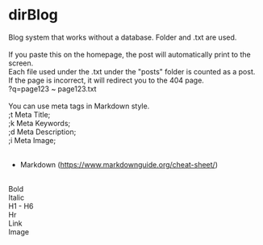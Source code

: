 # dirBlog
Blog system that works without a database. Folder and .txt are used.<br>
<br>
If you paste this on the homepage, the post will automatically print to the screen.<br>
Each file used under the .txt under the "posts" folder is counted as a post.<br>
If the page is incorrect, it will redirect you to the 404 page.<br>
?q=page123     ~     page123.txt<br>
<br>
You can use meta tags in Markdown style.<br>
;t Meta Title;<br>
;k Meta Keywords;<br>
;d Meta Description;<br>
;i Meta Image;<br>
<br>
+ Markdown (https://www.markdownguide.org/cheat-sheet/)<br>
<br>
Bold<br>
Italic<br>
H1 - H6<br>
Hr<br>
Link<br>
Image<br>
